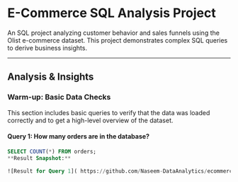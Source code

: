# E-Commerce SQL Analysis Project

An SQL project analyzing customer behavior and sales funnels using the Olist e-commerce dataset. This project demonstrates complex SQL queries to derive business insights.

---

## Analysis & Insights

### Warm-up: Basic Data Checks

This section includes basic queries to verify that the data was loaded correctly and to get a high-level overview of the dataset.

#### Query 1: How many orders are in the database?
```sql
SELECT COUNT(*) FROM orders;
**Result Snapshot:**

![Result for Query 1]( https://github.com/Naseem-DataAnalytics/ecommerce-sql-analysis/blob/main/query-1-result.png )
